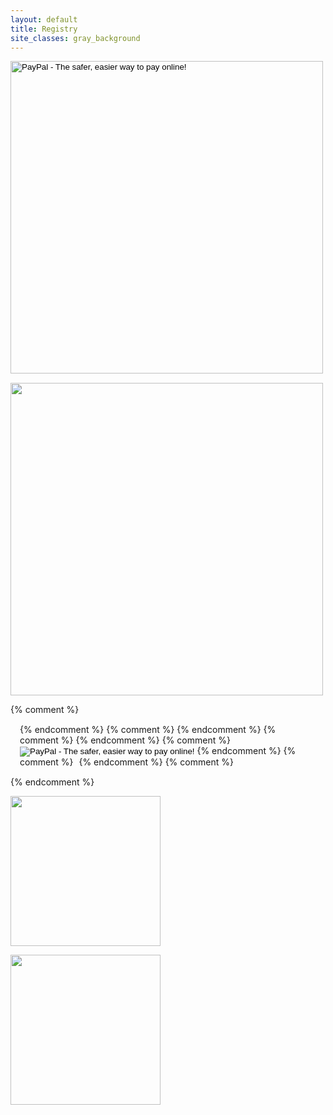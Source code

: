 ```yaml
---
layout: default
title: Registry
site_classes: gray_background
---
```


<p />
<form width="100px" action="https://www.paypal.com/cgi-bin/webscr" method="post" target="_top">
<input type="hidden" name="cmd" value="_s-xclick">
<input type="hidden" name="hosted_button_id" value="M8S6TW98KJ6P8">
<input type="image" width=500px src="http://alexdillemma.com/img/kauai-logo.jpg" border="0" name="submit" alt="PayPal - The safer, easier way to pay online!">
<img alt="" border="0" src="https://www.paypalobjects.com/en_US/i/scr/pixel.gif" width="1" height="1">
</form>

[<img width=500px src="{{ site.baseurl }}/img/williams-sonoma-registry-logo.png">
](https://secure.williams-sonoma.com/registry/mgx6vvhct7/registry-list.html)

{% comment %} <form action="https://www.paypal.com/cgi-bin/webscr" method="post" target="_top" style="margin: 15px"> {% endcomment %}
{% comment %} <input type="hidden" name="cmd" value="_s-xclick"> {% endcomment %}
{% comment %} <input type="hidden" name="hosted_button_id" value="8HFLU9T879BV8"> {% endcomment %}
{% comment %} <input type="image" src="https://www.paypalobjects.com/en_US/i/btn/btn_donate_LG.gif" border="0" name="submit" alt="PayPal - The safer, easier way to pay online!"> {% endcomment %}
{% comment %} <img alt="" border="0" src="https://www.paypalobjects.com/en_US/i/scr/pixel.gif" width="1" height="1"> {% endcomment %}
{% comment %} </form> {% endcomment %}

[<img width=240px src="{{ site.baseurl }}/img/bloomingdales-logo.jpg">
](http://www.bloomingdales.com/registry/wedding/guest/?registryId=6164703)

[<img width=240px src="{{ site.baseurl }}/img/amazon-logo.jpg">
](http://www.amazon.com/registry/wedding/XLEZR1UYTJD)
